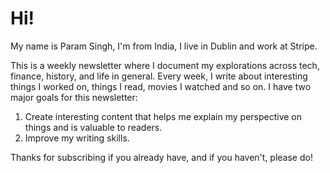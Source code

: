 
# Hi!

My name is Param Singh, I'm from India, I live in Dublin and work at Stripe.

This is a weekly newsletter where I document my explorations across tech, finance, history, and life in general.
Every week, I write about interesting things I worked on, things I read, movies I watched and so on. I have two
major goals for this newsletter:

1. Create interesting content that helps me explain my perspective on things and is valuable to readers.
2. Improve my writing skills.

Thanks for subscribing if you already have, and if you haven't, please do!
